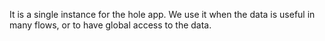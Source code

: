 It is a single instance for the hole app.
We use it when the data is useful in many flows, or to have global access to the data.
